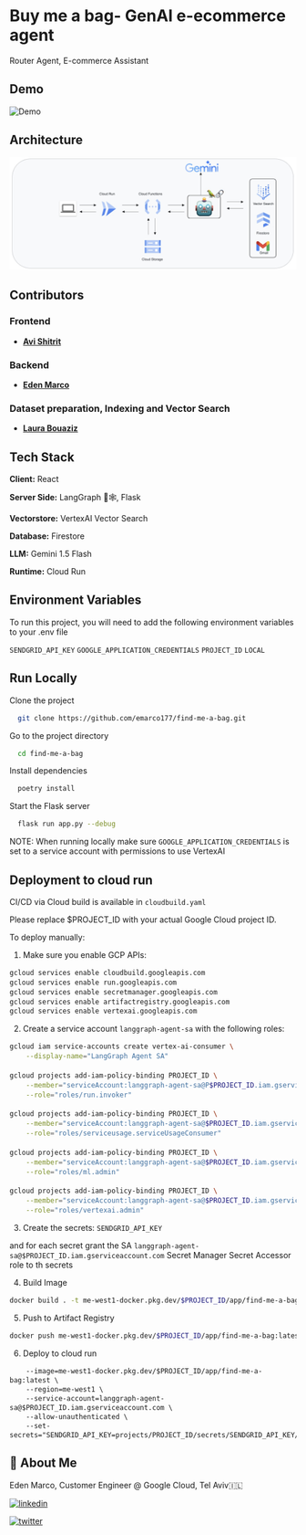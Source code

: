 
# Buy me a bag- GenAI e-ecommerce agent

Router Agent, E-commerce Assistant


## Demo

![Demo](https://github.com/g-emarco/find-me-a-bag/blob/main/static/demo.gif)

## Architecture 

![Alt Text](https://github.com/g-emarco/find-me-a-bag/blob/main/static/architecture.jpg)

## Contributors

### Frontend
- [**Avi Shitrit**](https://www.linkedin.com/in/avi-shitrit-a2895218/)
### Backend
- [**Eden Marco**](https://www.linkedin.com/in/eden-marco/)
### Dataset preparation, Indexing and Vector Search
- [**Laura Bouaziz**](https://www.linkedin.com/in/laurabouaziz/)

## Tech Stack

**Client:** React

**Server Side:** LangGraph 🦜🕸️, Flask

**Vectorstore:** VertexAI Vector Search

**Database:** Firestore

**LLM:** Gemini 1.5 Flash

**Runtime:** Cloud Run  

## Environment Variables

To run this project, you will need to add the following environment variables to your .env file



`SENDGRID_API_KEY`
`GOOGLE_APPLICATION_CREDENTIALS`
`PROJECT_ID`
`LOCAL`

## Run Locally


Clone the project

```bash
  git clone https://github.com/emarco177/find-me-a-bag.git
```

Go to the project directory

```bash
  cd find-me-a-bag
```

Install dependencies

```bash
  poetry install
```

Start the Flask server

```bash
  flask run app.py --debug
```

NOTE: When running locally make sure `GOOGLE_APPLICATION_CREDENTIALS` is set to a service account with permissions to use VertexAI


## Deployment to cloud run

CI/CD via Cloud build is available in ```cloudbuild.yaml```

Please replace $PROJECT_ID with your actual Google Cloud project ID.

To deploy manually:

1. Make sure you enable GCP APIs:

```bash
gcloud services enable cloudbuild.googleapis.com
gcloud services enable run.googleapis.com
gcloud services enable secretmanager.googleapis.com
gcloud services enable artifactregistry.googleapis.com
gcloud services enable vertexai.googleapis.com

```

2. Create a service account `langgraph-agent-sa` with the following roles:




```bash
gcloud iam service-accounts create vertex-ai-consumer \
    --display-name="LangGraph Agent SA"

gcloud projects add-iam-policy-binding PROJECT_ID \
    --member="serviceAccount:langgraph-agent-sa@P$PROJECT_ID.iam.gserviceaccount.com" \
    --role="roles/run.invoker"

gcloud projects add-iam-policy-binding PROJECT_ID \
    --member="serviceAccount:langgraph-agent-sa@$PROJECT_ID.iam.gserviceaccount.com" \
    --role="roles/serviceusage.serviceUsageConsumer"

gcloud projects add-iam-policy-binding PROJECT_ID \
    --member="serviceAccount:langgraph-agent-sa@$PROJECT_ID.iam.gserviceaccount.com" \
    --role="roles/ml.admin"

gcloud projects add-iam-policy-binding PROJECT_ID \
    --member="serviceAccount:langgraph-agent-sa@$PROJECT_ID.iam.gserviceaccount.com" \
    --role="roles/vertexai.admin"

```

3. Create the secrets:
`SENDGRID_API_KEY`

and for each secret grant the SA `langgraph-agent-sa@$PROJECT_ID.iam.gserviceaccount.com` Secret Manager Secret Accessor
role to th secrets

4. Build Image
```bash
docker build . -t me-west1-docker.pkg.dev/$PROJECT_ID/app/find-me-a-bag:latest
```

5. Push to Artifact Registry
```bash
docker push me-west1-docker.pkg.dev/$PROJECT_ID/app/find-me-a-bag:latest
```

6. Deploy to cloud run
```gcloud run deploy $PROJECT_ID \
    --image=me-west1-docker.pkg.dev/$PROJECT_ID/app/find-me-a-bag:latest \
    --region=me-west1 \
    --service-account=langgraph-agent-sa@$PROJECT_ID.iam.gserviceaccount.com \
    --allow-unauthenticated \
    --set-secrets="SENDGRID_API_KEY=projects/PROJECT_ID/secrets/SENDGRID_API_KEY/versions/latest"
```



## 🚀 About Me
Eden Marco, Customer Engineer @ Google Cloud, Tel Aviv🇮🇱

[![linkedin](https://img.shields.io/badge/linkedin-0A66C2?style=for-the-badge&logo=linkedin&logoColor=white)](https://www.linkedin.com/in/eden-marco/) 

[![twitter](https://img.shields.io/badge/twitter-1DA1F2?style=for-the-badge&logo=twitter&logoColor=white)](https://twitter.com/EdenEmarco177)
